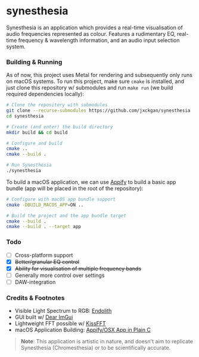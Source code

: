 # synesthesia

Synesthesia is an application which provides a real-time visualisation of audio frequencies represented as colour. Features a rudimentary EQ, real-time frequency & wavelength information, and an audio input selection system.

### Building & Running

As of now, this project uses Metal for rendering and subsequently only runs on macOS systems. To run this project, make sure `cmake` is installed, and just clone this repository w/ submodules and run `make run` (we build required dependencies locally):

```sh
# Clone the repository with submodules
git clone --recurse-submodules https://github.com/jxckgan/synesthesia
cd synesthesia

# Create (and enter) the build directory
mkdir build && cd build

# Configure and build
cmake ..
cmake --build .

# Run Synesthesia
./synesthesia
```

To build a macOS application, we can use [Appify](/meta/appify.sh) to build a basic app bundle (app will be placed in the root of the repository):

```sh
# Configure with macOS app bundle support
cmake -DBUILD_MACOS_APP=ON ..

# Build the project and the app bundle target
cmake --build .
cmake --build . --target app
```

### Todo

- [ ] Cross-platform support
- [x] ~~Better/granular EQ control~~
- [x] ~~Ability for visualisation of multiple frequency bands~~
- [ ] Generally more control over settings
- [ ] DAW-integration

### Credits & Footnotes

- Visible Light Spectrum to RGB: [Endolith](https://www.endolith.com/wordpress/2010/09/15/a-mapping-between-musical-notes-and-colors/)
- GUI built w/  [Dear ImGui](https://github.com/ocornut/imgui)
- Lightweight FFT possible w/ [KissFFT](https://github.com/mborgerding/kissfft)
- macOS Application Building: [Appify/OSX App in Plain C](https://github.com/jimon/osx_app_in_plain_c)

> **Note**:
> This application is artistic in nature, and doesn't aim to replicate Synesthesia (Chromesthesia) or to be scientifically accurate.